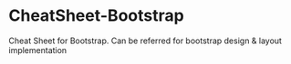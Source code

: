 # CheatSheet-Bootstrap
Cheat Sheet for Bootstrap. Can be referred for bootstrap design &amp; layout implementation
